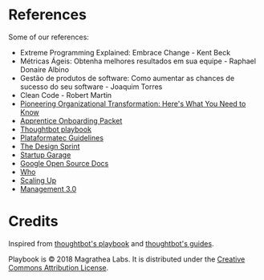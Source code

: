 # References

Some of our references:

* Extreme Programming Explained: Embrace Change - Kent Beck
* Métricas Ágeis: Obtenha melhores resultados em sua equipe - Raphael Donaire Albino
* Gestão de produtos de software: Como aumentar as chances de sucesso do seu software - Joaquim Torres
* Clean Code - Robert Martin
* [Pioneering Organizational Transformation: Here's What You Need to Know](https://www.thoughtworks.com/insights/blog/10-tips-transformation-guide-pioneers)
* [Apprentice Onboarding Packet](https://www.apprentice.io)
* [Thoughtbot playbook](https://thoughtbot.com/playbook)
* [Plataformatec Guidelines](https://guidelines.plataformatec.com.br)
* [The Design Sprint](https://www.gv.com/sprint)
* [Startup Garage](https://www.gsb.stanford.edu/stanford-gsb-experience/academic/entrepreneurship/startup-garage)
* [Google Open Source Docs](https://opensource.google.com/docs)
* [Who](https://www.goodreads.com/book/show/4989687-who)
* [Scaling Up](https://www.goodreads.com/book/show/22212880-scaling-up)
* [Management 3.0](https://www.goodreads.com/book/show/10210821-management-3-0)

# Credits

Inspired from [thoughtbot's playbook](https://thoughtbot.com/playbook) and [thoughtbot's guides](https://github.com/thoughtbot/guides).

Playbook is © 2018 Magrathea Labs. It is distributed under the [Creative Commons Attribution License](https://creativecommons.org/licenses/by/3.0/).
